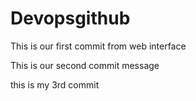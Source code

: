 # Devopsgithub
This is our first commit from web interface


This is our second commit message

this is my 3rd commit
